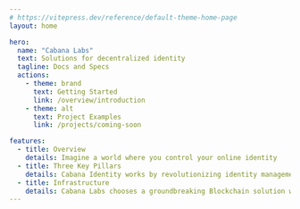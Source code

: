 ```yaml
---
# https://vitepress.dev/reference/default-theme-home-page
layout: home

hero:
  name: "Cabana Labs"
  text: Solutions for decentralized identity
  tagline: Docs and Specs
  actions:
    - theme: brand
      text: Getting Started
      link: /overview/introduction
    - theme: alt
      text: Project Examples
      link: /projects/coming-soon

features:
  - title: Overview
    details: Imagine a world where you control your online identity
  - title: Three Key Pillars
    details: Cabana Identity works by revolutionizing identity management on three key pillars
  - title: Infrastructure
    details: Cabana Labs chooses a groundbreaking Blockchain solution with confidential computing
---
```


